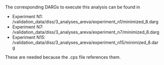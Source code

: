 The corresponding DARGs to execute this analysis can be found in

* Experiment N1: /validation_data/diss/3_analyses_areva/experiment_n1/minimized_8.darg
* Experiment N7: /validation_data/diss/3_analyses_areva/experiment_n7/minimized_8.darg
* Experiment N15: /validation_data/diss/3_analyses_areva/experiment_n15/minimized_8.darg

These are needed because the .cps file references them.
